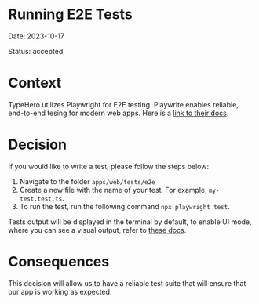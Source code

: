 # Running E2E Tests

Date: 2023-10-17

Status: accepted

# Context

TypeHero utilizes Playwright for E2E testing. Playwrite enables reliable, end-to-end
tesing for modern web apps. Here is a [link to their docs](https://playwright.dev/docs/intro).

# Decision

If you would like to write a test, please follow the steps below:

1. Navigate to the folder `apps/web/tests/e2e`
2. Create a new file with the name of your test. For example, `my-test.test.ts`.
3. To run the test, run the following command `npx playwright test`.

Tests output will be displayed in the terminal by default, to enable UI mode, where you can see a visual output,
refer to
[these docs](https://playwright.dev/docs/test-ui-mode).

# Consequences

This decision will allow us to have a reliable test suite that will ensure that our app is working as expected.
